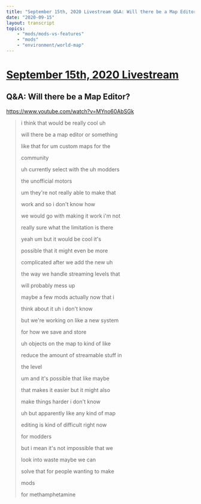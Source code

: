 ```yaml
---
title: "September 15th, 2020 Livestream Q&A: Will there be a Map Editor?"
date: "2020-09-15"
layout: transcript
topics:
    - "mods/mods-vs-features"
    - "mods"
    - "environment/world-map"
---
```

# [September 15th, 2020 Livestream](../2020-09-15.md)
## Q&A: Will there be a Map Editor?
https://www.youtube.com/watch?v=MYno60AbSGk
> i think that would be really cool uh
> 
> will there be a map editor or something
> 
> like that for um custom maps for the
> 
> community
> 
> uh currently select with the uh modders
> 
> the unofficial motors
> 
> um they're not really able to make that
> 
> work and so i don't know how
> 
> we would go with making it work i'm not
> 
> really sure what the limitation is there
> 
> yeah um but it would be cool it's
> 
> possible that it might even be more
> 
> complicated after we add the new uh
> 
> the way we handle streaming levels that
> 
> will probably mess up
> 
> maybe a few mods actually now that i
> 
> think about it uh i don't know
> 
> but we're working on like a new system
> 
> for how we save and store
> 
> uh objects on the map to kind of like
> 
> reduce the amount of streamable stuff in
> 
> the level
> 
> um and it's possible that like maybe
> 
> that makes it easier but it might also
> 
> make things harder i don't know
> 
> uh but apparently like any kind of map
> 
> editing is kind of difficult right now
> 
> for modders
> 
> but i mean it's not impossible that we
> 
> look into waste maybe we can
> 
> solve that for people wanting to make
> 
> mods
> 
> for methamphetamine
> 
